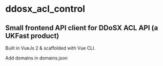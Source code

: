 # ddosx_acl_control

## Small frontend API client for DDoSX ACL API (a UKFast product)

Built in VueJs 2 & scaffolded with Vue CLI.

Add domains in domains.json